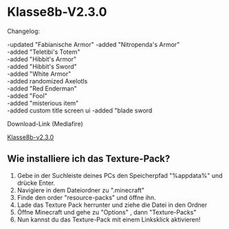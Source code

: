 # Klasse8b-V2.3.0

Changelog:

-updated "Fabianische Armor"
-added "Nitropenda's Armor"     
-added "Teletibi's Totem"       
-added "Hibbit's Armor"     
-added "Hibbit's Sword"       
-added "White Armor"      
-added  randomized Axelotls     
-added "Red Enderman"      
-added "Fool"        
-added "misterious item"     
-added custom title screen ui
-added "blade sword

Download-Link (Mediafire)

[Klasse8b-v2.3.0](https://www.mediafire.com/file/yg1d6gh978rd0xu/klasse8b_v2.3.0.zip/file)

## Wie installiere ich das Texture-Pack?

1. Gebe in der Suchleiste deines PCs den Speicherpfad "%appdata%" und drücke Enter.
2. Navigiere in dem Dateiordner zu ".minecraft"
3. Finde den order "resource-packs" und öffne ihn.
4. Lade das Texture Pack herrunter und ziehe die Datei in den Ordner
5. Öffne Minecraft und gehe zu "Options" , dann "Texture-Packs"
6. Nun kannst du das Texture-Pack mit einem Linksklick aktivieren!
